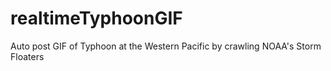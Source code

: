 # realtimeTyphoonGIF
Auto post GIF of  Typhoon at the Western Pacific by crawling NOAA's Storm Floaters
